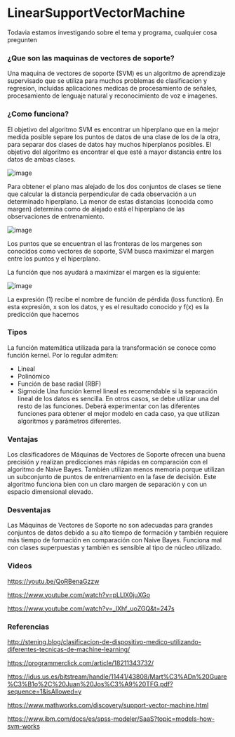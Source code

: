 # LinearSupportVectorMachine

Todavia estamos investigando sobre el tema y programa, cualquier cosa pregunten

### ¿Que son las maquinas de vectores de soporte?
Una maquina de vectores de soporte (SVM) es un algoritmo de aprendizaje supervisado que se utiliza para muchos problemas de clasificacion y regresion, incluidas aplicaciones medicas de procesamiento de señales, procesamiento de lenguaje natural y reconocimiento de voz e imagenes.

### ¿Como funciona?
El objetivo del algoritmo SVM es encontrar un hiperplano que en la mejor medida posible separe los puntos de datos de una clase de los de la otra, para separar dos clases de datos hay muchos hiperplanos posibles. El objetivo del algoritmo es encontrar el que esté a mayor distancia entre los datos de ambas clases.

![image](https://user-images.githubusercontent.com/71536847/118163879-56c4a300-b3d7-11eb-8822-d90dc460ca03.png)


Para obtener el plano mas alejado de los dos conjuntos de clases se tiene que calcular la distancia perpendicular de cada observación a un determinado hiperplano. La menor de estas distancias (conocida como margen) determina como de alejado está el hiperplano de las observaciones de entrenamiento.

![image](https://user-images.githubusercontent.com/71536847/118164867-71e3e280-b3d8-11eb-8879-6cb31256d99a.png)

Los puntos que se encuentran el las fronteras de los margenes son conocidos como vectores de soporte, SVM busca maximizar el margen entre los puntos y el hiperplano.

La función que nos ayudará a maximizar el margen es la siguiente:

![image](https://user-images.githubusercontent.com/71536847/118167198-49a9b300-b3db-11eb-991b-976d32501b6c.png)


La expresión (1) recibe el nombre de función de pérdida (loss function). En esta expresión, x son los datos, y es el resultado conocido y f(x) es la predicción que hacemos

### Tipos
La función matemática utilizada para la transformación se conoce como función kernel. Por lo regular admiten:
- Lineal
- Polinómico
- Función de base radial (RBF)
- Sigmoide
Una función kernel lineal es recomendable si la separación lineal de los datos es sencilla. En otros casos, se debe utilizar una del resto de las funciones. Deberá experimentar con las diferentes funciones para obtener el mejor modelo en cada caso, ya que utilizan algoritmos y parámetros diferentes.

### Ventajas
Los clasificadores de Máquinas de Vectores de Soporte ofrecen una buena precisión y realizan predicciones más rápidas en comparación con el algoritmo de Naive Bayes. También utilizan menos memoria porque utilizan un subconjunto de puntos de entrenamiento en la fase de decisión. Este algoritmo funciona bien con un claro margen de separación y con un espacio dimensional elevado.

### Desventajas
Las Máquinas de Vectores de Soporte no son adecuadas para grandes conjuntos de datos debido a su alto tiempo de formación y también requiere más tiempo de formación en comparación con Naive Bayes. Funciona mal con clases superpuestas y también es sensible al tipo de núcleo utilizado.

### Videos

https://youtu.be/QoRBenaGzzw

https://www.youtube.com/watch?v=pLLlX0juXGo

https://www.youtube.com/watch?v=_lXhf_uoZGQ&t=247s

### Referencias

http://stening.blog/clasificacion-de-dispositivo-medico-utilizando-diferentes-tecnicas-de-machine-learning/

https://programmerclick.com/article/18211343732/

https://idus.us.es/bitstream/handle/11441/43808/Mart%C3%ADn%20Guare%C3%B1o%2C%20Juan%20Jos%C3%A9%20TFG.pdf?sequence=1&isAllowed=y

https://www.mathworks.com/discovery/support-vector-machine.html

https://www.ibm.com/docs/es/spss-modeler/SaaS?topic=models-how-svm-works
